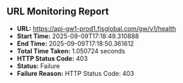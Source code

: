 ## URL Monitoring Report

- **URL:** https://api-gw1-prod1.fisglobal.com/gw/v1/health
- **Start Time:** 2025-09-09T17:18:49.310888
- **End Time:** 2025-09-09T17:18:50.361612
- **Total Time Taken:** 1.050724 seconds
- **HTTP Status Code:** 403
- **Status:** Failure
- **Failure Reason:** HTTP Status Code: 403
